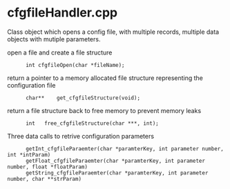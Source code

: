 # cfgfileHandler.cpp
 
  Class object which opens a config file, with multiple records, multiple data objects with mutiple parameters.

  open a file and create a file structure
  
          int cfgfileOpen(char *fileName);

  return a pointer to a memory allocated file structure representing the configuration file
  
          char** 	get_cfgfileStructure(void);

  return a file structure back to free memory to prevent memory leaks
  
          int 	free_cfgfileStructure(char ***, int);
  
  Three data calls to retrive configuration parameters
  
          getInt_cfgfileParaemter(char *paramterKey, int parameter number, int *intParam)
          getFloat_cfgfileParaemter(char *paramterKey, int parameter number, float *floatParam)
          getString_cfgfileParaemter(char *paramterKey, int parameter number, char **strParam)

  



